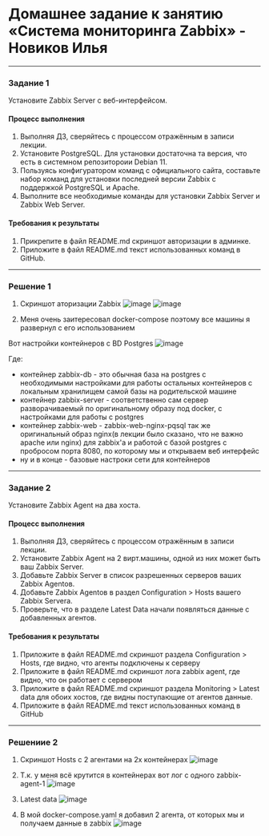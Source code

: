 # Домашнее задание к занятию «Система мониторинга Zabbix» - Новиков Илья

---

### Задание 1 

Установите Zabbix Server с веб-интерфейсом.

#### Процесс выполнения
1. Выполняя ДЗ, сверяйтесь с процессом отражённым в записи лекции.
2. Установите PostgreSQL. Для установки достаточна та версия, что есть в системном репозитороии Debian 11.
3. Пользуясь конфигуратором команд с официального сайта, составьте набор команд для установки последней версии Zabbix с поддержкой PostgreSQL и Apache.
4. Выполните все необходимые команды для установки Zabbix Server и Zabbix Web Server.

#### Требования к результаты 
1. Прикрепите в файл README.md скриншот авторизации в админке.
2. Приложите в файл README.md текст использованных команд в GitHub.

---

### Решение 1 

1. Скриншот аторизации Zabbix
![image](https://github.com/Dendroit/hometasks/assets/155379046/db79048b-609d-434a-a4f9-30d59e42099c)
![image](https://github.com/Dendroit/hometasks/assets/155379046/5a69ef3b-5cde-4a5d-ace5-f8727e925096)

2. Меня очень заитересовал docker-compose поэтому все машины я развернул с его использованием

Вот настройки контейнеров с BD Postgres
![image](https://github.com/Dendroit/hometasks/assets/155379046/c067fb30-bfae-4bb8-8baf-5703c43d0ec8)


Где: 
- контейнер zabbix-db - это обычная база на postgres с необходимыми настройками для работы остальных контейнеров с локальным хранилищем самой базы на родительской машине
- контейнер zabbix-server - соответственно сам сервер разворачиваемый по оригинальному образу под docker, с настройками для работы c postgres 
- контейнер zabbix-web - zabbix-web-nginx-pqsql так же оригинальный образ nginx(в лекции было сказано, что не важно apache или nginx) для zabbix'а и работой с базой postgres с пробросом порта 8080, по которому мы и открываем веб интерфейс
- ну и в конце - базовые настроки сети для контейнеров

---

### Задание 2 

Установите Zabbix Agent на два хоста.

#### Процесс выполнения
1. Выполняя ДЗ, сверяйтесь с процессом отражённым в записи лекции.
2. Установите Zabbix Agent на 2 вирт.машины, одной из них может быть ваш Zabbix Server.
3. Добавьте Zabbix Server в список разрешенных серверов ваших Zabbix Agentов.
4. Добавьте Zabbix Agentов в раздел Configuration > Hosts вашего Zabbix Servera.
5. Проверьте, что в разделе Latest Data начали появляться данные с добавленных агентов.

#### Требования к результаты 
1. Приложите в файл README.md скриншот раздела Configuration > Hosts, где видно, что агенты подключены к серверу
2. Приложите в файл README.md скриншот лога zabbix agent, где видно, что он работает с сервером
3. Приложите в файл README.md скриншот раздела Monitoring > Latest data для обоих хостов, где видны поступающие от агентов данные.
4. Приложите в файл README.md текст использованных команд в GitHub

---

### Решениие 2

1. Скриншот Hosts с 2 агентами на 2х контейнерах
![image](https://github.com/Dendroit/hometasks/assets/155379046/ecfba8ba-a33c-4c65-af2a-e61b1b6aa70b)

2. Т.к. у меня всё крутится в контейнерах вот лог с одного zabbix-agent-1
![image](https://github.com/Dendroit/hometasks/assets/155379046/eae03497-8e9d-4aee-8426-e985fd5f9275)

3. Latest data
![image](https://github.com/Dendroit/hometasks/assets/155379046/b0a346d9-2f33-47ed-bf0c-be10ad09050b)

4. В мой docker-compose.yaml я добавил 2 агента, от которых мы и получаем данные в zabbix
![image](https://github.com/Dendroit/hometasks/assets/155379046/f3523a92-f638-4e3c-97b5-5b2c44aee8f8)
